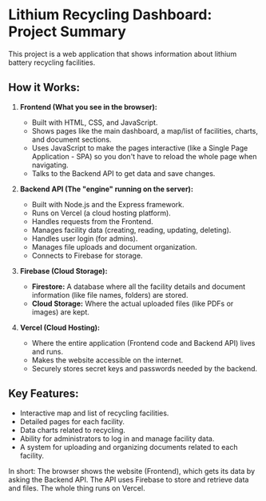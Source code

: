 # Lithium Recycling Dashboard: Project Summary

This project is a web application that shows information about lithium battery recycling facilities.

## How it Works:

1.  **Frontend (What you see in the browser):**
    *   Built with HTML, CSS, and JavaScript.
    *   Shows pages like the main dashboard, a map/list of facilities, charts, and document sections.
    *   Uses JavaScript to make the pages interactive (like a Single Page Application - SPA) so you don't have to reload the whole page when navigating.
    *   Talks to the Backend API to get data and save changes.

2.  **Backend API (The "engine" running on the server):**
    *   Built with Node.js and the Express framework.
    *   Runs on Vercel (a cloud hosting platform).
    *   Handles requests from the Frontend.
    *   Manages facility data (creating, reading, updating, deleting).
    *   Handles user login (for admins).
    *   Manages file uploads and document organization.
    *   Connects to Firebase for storage.

3.  **Firebase (Cloud Storage):**
    *   **Firestore:** A database where all the facility details and document information (like file names, folders) are stored.
    *   **Cloud Storage:** Where the actual uploaded files (like PDFs or images) are kept.

4.  **Vercel (Cloud Hosting):**
    *   Where the entire application (Frontend code and Backend API) lives and runs.
    *   Makes the website accessible on the internet.
    *   Securely stores secret keys and passwords needed by the backend.

## Key Features:

*   Interactive map and list of recycling facilities.
*   Detailed pages for each facility.
*   Data charts related to recycling.
*   Ability for administrators to log in and manage facility data.
*   A system for uploading and organizing documents related to each facility.

In short: The browser shows the website (Frontend), which gets its data by asking the Backend API. The API uses Firebase to store and retrieve data and files. The whole thing runs on Vercel.